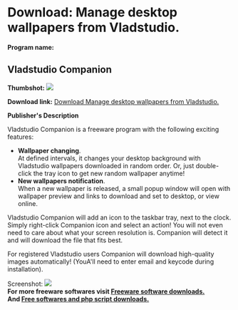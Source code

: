# Download: Manage desktop wallpapers from Vladstudio.

**Program name:**

## Vladstudio Companion

  
**Thumbshot:** ![](http://www.freewarefiles.com/screenshot/vladstudio_md.gif)   
  
**Download link:** [Download Manage desktop wallpapers from Vladstudio.](http://freesoftwares.boysofts.com/Vladstudio-Companion_program_15352.html)  
  


**Publisher's Description**  
  


Vladstudio Companion is a freeware program with the following exciting features: 

  * **Wallpaper changing**.  
At defined intervals, it changes your desktop background with Vladstudio wallpapers downloaded in random order. Or, just double-click the tray icon to get new random wallpaper anytime! 
  * **New wallpapers notification**.  
When a new wallpaper is released, a small popup window will open with wallpaper preview and links to download and set to desktop, or view online. 

Vladstudio Companion will add an icon to the taskbar tray, next to the clock. Simply right-click Companion icon and select an action! You will not even need to care about what your screen resolution is. Companion will detect it and will download the file that fits best. 

For registered Vladstudio users Companion will download high-quality images automatically! (YouA'll need to enter email and keycode during installation). 

  
  
Screenshot: ![](http://www.freewarefiles.com/screenshot/vladstudio.gif)   
**For more freeware softwares visit [Freeware software downloads.](http://freesoftwares.boysofts.com/)**   
**And [Free softwares and php script downloads.](http://www.boysofts.com/)**
